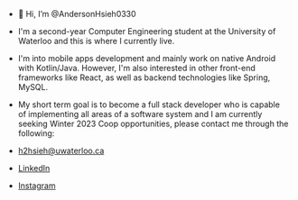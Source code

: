 - 👋 Hi, I’m @AndersonHsieh0330
- I'm a second-year Computer Engineering student at the University of Waterloo and this is where I currently live.
- I'm into mobile apps development and mainly work on native Android with Kotlin/Java. However, I'm also interested in other front-end frameworks like React, as well as backend technologies like Spring, MySQL. 
- My short term goal is to become a full stack developer who is capable of implementing all areas of a software system and I am currently seeking Winter 2023 Coop opportunities, please contact me through the following:

- h2hsieh@uwaterloo.ca 
- [LinkedIn](https://www.linkedin.com/in/anderson-hsieh-6003a41ba/) 
- [Instagram](https://www.instagram.com/anderson_hsieh0330/)
